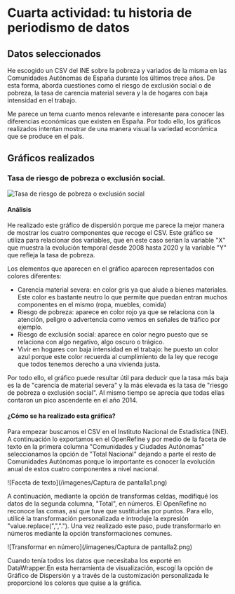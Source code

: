# Cuarta actividad: tu historia de periodismo de datos

## Datos seleccionados

He escogido un CSV del INE sobre la pobreza y variados de la misma en las Comunidades Autónomas de España durante los últimos trece años. De esta forma, aborda cuestiones como el riesgo de exclusión social o de pobreza, la tasa de carencia material severa y la de hogares con baja intensidad en el trabajo. 

Me parece un tema cuanto menos relevante e interesante para conocer las diferencias económicas que existen en España. Por todo ello, los gráficos realizados intentan mostrar de una manera visual la variedad económica que se produce en el país. 

## Gráficos realizados

### Tasa de riesgo de pobreza o exclusión social. 

![Tasa de riesgo de pobreza o exclusión social](/imagenes/tasa-de-riesgo-de-pobreza-o-exclusion-social-.png)

#### Análisis 

He realizado este gráfico de dispersión porque me parece la mejor manera de mostrar los cuatro componentes que recoge el CSV. Este gráfico se utiliza para relacionar dos variables, que en este caso serían la variable "X" que muestra la evolución temporal desde 2008 hasta 2020 y la variable "Y" que refleja la tasa de pobreza. 

Los elementos que aparecen en el gráfico aparecen representados con colores diferentes:
- Carencia material severa: en color gris ya que alude a bienes materiales. Este color es bastante neutro lo que permite que puedan entran muchos componentes en el mismo (ropa, muebles, comida)
- Riesgo de pobreza: aparece en color rojo ya que se relaciona con la atención, peligro o advertencia como vemos en señales de tráfico por ejemplo. 
- Riesgo de exclusión social: aparece en color negro puesto que se relaciona con algo negativo, algo oscuro o trágico.
- Vivir en hogares con baja intensidad en el trabajo: he puesto un color azul porque este color recuerda al  cumplimiento de la ley que recoge que todos tenemos derecho a una vivienda justa. 

Por todo ello, el gráfico puede resultar útil para deducir que la tasa más baja es la de "carencia de material severa" y la más elevada es la tasa de "riesgo de pobreza o exclusión social". Al mismo tiempo se aprecia que todas ellas contaron un pico ascendente en el año 2014. 


#### ¿Cómo se ha realizado esta gráfica?

Para empezar buscamos el CSV en el Instituto Nacional de Estadística (INE). A continuación lo exportamos en el OpenRefine y por medio de la faceta de texto en la primera columna "Comunidades y Ciudades Autónomas" seleccionamos la opción de "Total Nacional" dejando a parte el resto de Comunidades Autónomas porque lo importante es conocer la evolución anual de estos cuatro componentes a nivel nacional. 

![Faceta de texto](/imagenes/Captura de pantalla1.png)

A continuación, mediante la opción de transformas celdas, modifiqué los datos de la segunda columna, "Total", en números. El OpenRefine no reconoce las comas, así que tuve que sustituirlas por puntos. Para ello, utilicé la transformación personalizada e introduje la expresión "value.replace(",","."). Una vez realizado este paso, pude transformarlo en números mediante la opción transformaciones comunes. 

![Transformar en número](/imagenes/Captura de pantalla2.png)

Cuando tenía todos los datos que necesitaba los exporté en DataWrapper.En esta herramienta de visualización, escogí la opción de Gráfico de Dispersión y a través de la customización personalizada le proporcioné los colores que quise a la gráfica. 



